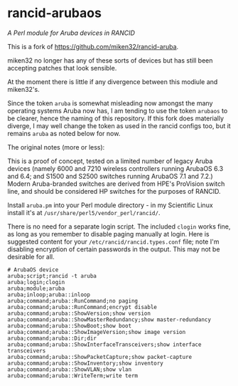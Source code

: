 # rancid-arubaos
*A Perl module for Aruba devices in RANCID*

This is a fork of https://github.com/miken32/rancid-aruba.

miken32 no longer has any of these sorts of devices but has still been accepting patches
that look sensible.

At the moment there is little if any divergence between this modiule and miken32's.

Since the token `aruba` is somewhat misleading now amongst the many operating systems Aruba
now has, I am tending to use the token `arubaos` to be clearer, hence the naming of this
repository.  If this fork does materially diverge, I may well change the token as used
in the rancid configs too, but it remains `aruba` as noted below for now.

The original notes (more or less):

This is a proof of concept, tested on a limited number of legacy Aruba devices (namely 6000 and 7210 wireless controllers running ArubaOS 6.3 and 6.4; and S1500 and S2500 switches running ArubaOS 7.1 and 7.2.) Modern Aruba-branded switches are derived from HPE's ProVision switch line, and should be considered HP switches for the purposes of RANCID.

Install `aruba.pm` into your Perl module directory - in my Scientific Linux install it's at `/usr/share/perl5/vendor_perl/rancid/`.

There is no need for a separate login script. The included `clogin` works fine, as long as you remember to disable paging manually at login. Here is suggested content for your `/etc/rancid/rancid.types.conf` file; note I'm disabling encryption of certain passwords in the output. This may not be desirable for all.

    # ArubaOS device
    aruba;script;rancid -t aruba
    aruba;login;clogin
    aruba;module;aruba
    aruba;inloop;aruba::inloop
    aruba;command;aruba::RunCommand;no paging
    aruba;command;aruba::RunCommand;encrypt disable
    aruba;command;aruba::ShowVersion;show version
    aruba;command;aruba::ShowMasterRedundancy;show master-redundancy
    aruba;command;aruba::ShowBoot;show boot
    aruba;command;aruba::ShowImageVersion;show image version
    aruba;command;aruba::Dir;dir
    aruba;command;aruba::ShowInterfaceTransceivers;show interface transceivers
    aruba;command;aruba::ShowPacketCapture;show packet-capture
    aruba;command;aruba::ShowInventory;show inventory
    aruba;command;aruba::ShowVLAN;show vlan
    aruba;command;aruba::WriteTerm;write term
